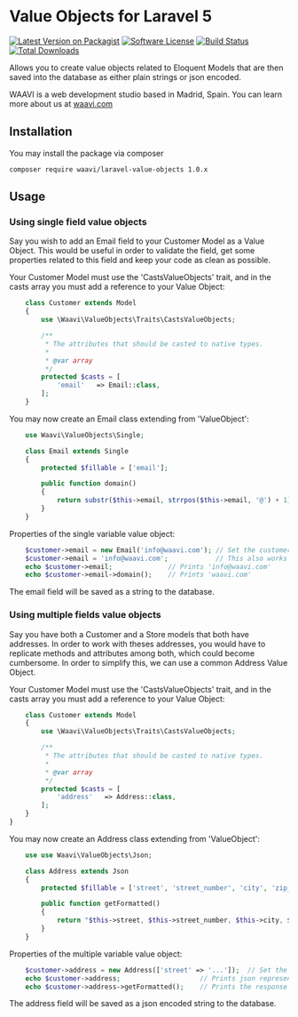 # Value Objects for Laravel 5

[![Latest Version on Packagist](https://img.shields.io/packagist/v/waavi/laravel-value-objects.svg?style=flat-square)](https://packagist.org/packages/waavi/laravel-value-objects)
[![Software License](https://img.shields.io/badge/license-MIT-brightgreen.svg?style=flat-square)](LICENSE.md)
[![Build Status](https://img.shields.io/travis/Waavi/laravel-value-objects/master.svg?style=flat-square)](https://travis-ci.org/Waavi/laravel-value-objects)
[![Total Downloads](https://img.shields.io/packagist/dt/waavi/laravel-value-objects.svg?style=flat-square)](https://packagist.org/packages/waavi/laravel-value-objects)

Allows you to create value objects related to Eloquent Models that are then saved into the database as either plain strings or json encoded.

WAAVI is a web development studio based in Madrid, Spain. You can learn more about us at [waavi.com](http://waavi.com)

## Installation

You may install the package via composer

    composer require waavi/laravel-value-objects 1.0.x

## Usage

### Using single field value objects

Say you wish to add an Email field to your Customer Model as a Value Object. This would be useful in order to validate the field, get some properties related to this field and keep your code as clean as possible.

Your Customer Model must use the 'CastsValueObjects' trait, and in the casts array you must add a reference to your Value Object:

```php
    class Customer extends Model
    {
        use \Waavi\ValueObjects\Traits\CastsValueObjects;

        /**
         * The attributes that should be casted to native types.
         *
         * @var array
         */
        protected $casts = [
            'email'   => Email::class,
        ];
    }
```

You may now create an Email class extending from 'ValueObject':

```php
    use Waavi\ValueObjects\Single;

    class Email extends Single
    {
        protected $fillable = ['email'];

        public function domain()
        {
            return substr($this->email, strrpos($this->email, '@') + 1);
        }
    }
```

Properties of the single variable value object:

```php
    $customer->email = new Email('info@waavi.com'); // Set the customer's email
    $customer->email = 'info@waavi.com';            // This also works
    echo $customer->email;              // Prints 'info@waavi.com'
    echo $customer->email->domain();    // Prints 'waavi.com'
```

The email field will be saved as a string to the database.

### Using multiple fields value objects

Say you have both a Customer and a Store models that both have addresses. In order to work with theses addresses, you would have to replicate methods and attributes among both, which could become cumbersome. In order to simplify this, we can use a common Address Value Object.

Your Customer Model must use the 'CastsValueObjects' trait, and in the casts array you must add a reference to your Value Object:

```php
    class Customer extends Model
    {
        use \Waavi\ValueObjects\Traits\CastsValueObjects;

        /**
         * The attributes that should be casted to native types.
         *
         * @var array
         */
        protected $casts = [
            'address'   => Address::class,
        ];
    }
}
```

You may now create an Address class extending from 'ValueObject':

```php
    use use Waavi\ValueObjects\Json;

    class Address extends Json
    {
        protected $fillable = ['street', 'street_number', 'city', 'zip_code', 'country'];

        public function getFormatted()
        {
            return "$this->street, $this->street_number, $this->city, $this->zip_code, $this->country";
        }
    }
```

Properties of the multiple variable value object:

```php
    $customer->address = new Address(['street' => '...']);  // Set the customer's address
    echo $customer->address;                    // Prints json representation
    echo $customer->address->getFormatted();    // Prints the response from getFormatted
```

The address field will be saved as a json encoded string to the database.